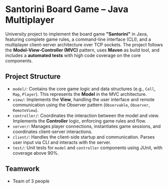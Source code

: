 # Santorini Board Game – Java Multiplayer

University project to implement the board game **"Santorini"** in Java, featuring complete game rules, a command-line interface (CLI), and a multiplayer client-server architecture over TCP sockets. The project follows the **Model-View-Controller (MVC)** pattern, uses **Maven** as build tool, and includes a **automated tests** with high code coverage on the core components.

## Project Structure

- `model/`: Contains the core game logic and data structures (e.g., `Cell`, `Map`, `Player`). This represents the **Model** in the MVC architecture.
- `view/`: Implements the **View**, handling the user interface and remote communication using the Observer pattern (`Observable`, `Observer`, `RemoteView`).
- `controller/`: Coordinates the interaction between the model and view. Implements the **Controller** logic, enforcing game rules and flow.
- `server/`: Manages player connections, instantiates game sessions, and coordinates client-server interactions.
- `client/`: Handles the client-side startup and communication. Parses user input via CLI and interacts with the server.
- `test/`: Unit tests for `model` and `controller` components using JUnit, with coverage above 90%.

## Teamwork
- Team of 3 people
